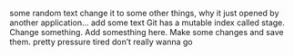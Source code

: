 some random text
change it to some other things, why it just opened by another application…
add some text
Git has a mutable index called stage.
Change something.
Add somesthing here.
Make some changes and save them.
pretty
pressure
tired
don’t really wanna go
